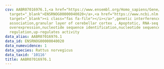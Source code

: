 ```yaml
---
csv: AABR07016976.1,<a href="https://www.ensembl.org/Homo_sapiens/Gene/Summary?db=core;g=ENSRNOG00000040020"
  target="_blank">ENSRNOG00000040020</a>,<a href="https://www.ncbi.nlm.nih.gov/pubmed/30467350"
  target="_blank"><i class="fas fa-file"></i></a>",genetic interference,functional
  association,granular layer of cerebellar cortex , Apoptotic, RNA-seq assay, hsf-1
  overexpression,nucleotide sequence identification,nucleotide sequence identification,transcriptional
  regulation,up-regulates activity
data_alias: AABR07016976.1
data_id: ENSRNOG00000040020
data_numevidence: 1
data_species: Rattus norvegicus
data_taxid: '10116'
title: AABR07016976.1
---
```

